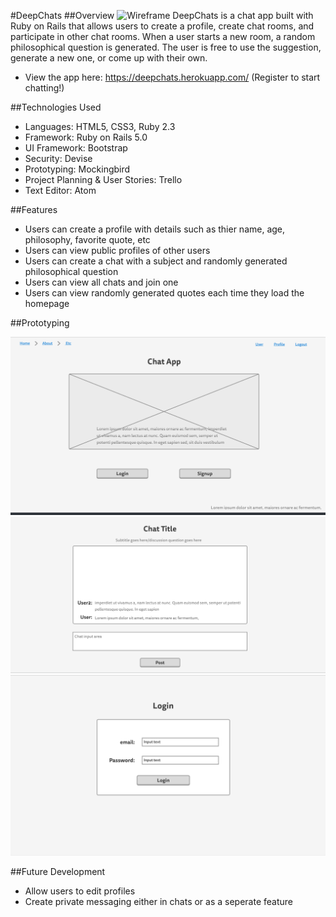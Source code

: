#DeepChats
##Overview
![Wireframe](https://github.com/sammershon/DeepChats/blob/master/DeepChatScreenshots/Screen%20Shot%202016-10-12%20at%209.47.50%20AM.png)
DeepChats is a chat app built with Ruby on Rails that allows users to create a profile, create chat rooms, and participate in other chat rooms. When a user starts a new room, a random philosophical question is generated. The user is free to use the suggestion, generate a new one, or come up with their own.
* View the app here: https://deepchats.herokuapp.com/ (Register to start chatting!)

##Technologies Used

* Languages: HTML5, CSS3, Ruby 2.3
* Framework: Ruby on Rails 5.0
* UI Framework: Bootstrap
* Security: Devise
* Prototyping: Mockingbird
* Project Planning & User Stories: Trello
* Text Editor: Atom

##Features

* Users can create a profile with details such as thier name, age, philosophy, favorite quote, etc
* Users can view public profiles of other users
* Users can create a chat with a subject and randomly generated philosophical question
* Users can view all chats and join one
* Users can view randomly generated quotes each time they load the homepage

##Prototyping

![Wireframe](https://github.com/sammershon/DeepChats/blob/master/DeepChatScreenshots/FrontPage.png)
![Wireframe](https://github.com/sammershon/DeepChats/blob/master/DeepChatScreenshots/chatProto.png)
![Wireframe](https://github.com/sammershon/DeepChats/blob/master/DeepChatScreenshots/login:register.png)

##Future Development
* Allow users to edit profiles
* Create private messaging either in chats or as a seperate feature
